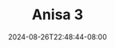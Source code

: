 --- 
title: "Anisa 3"
description: "nonton bokeh Anisa 3 yandex full terbaru"
date: 2024-08-26T22:48:44-08:00
file_code: "jsst2bdsyw89"
draft: false
cover: "jmu3c0klv86e6xoe.jpg"
tags: ["Anisa", "bokep-indo", "bokep-viral", "bokep-ig"]
length: 60
fld_id: "1483148"
foldername: "Anisa prastica"
categories: ["Anisa prastica"]
views: 0
---